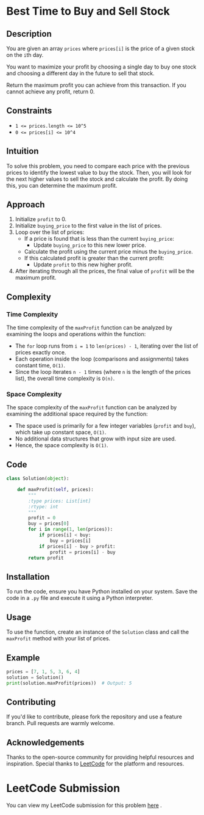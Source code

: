 # Best Time to Buy and Sell Stock

## Description

You are given an array `prices` where `prices[i]` is the price of a given stock on the `i`th day.

You want to maximize your profit by choosing a single day to buy one stock and choosing a different day in the future to sell that stock.

Return the maximum profit you can achieve from this transaction. If you cannot achieve any profit, return 0.

## Constraints

- `1 <= prices.length <= 10^5`
- `0 <= prices[i] <= 10^4`

## Intuition

To solve this problem, you need to compare each price with the previous prices to identify the lowest value to buy the stock. Then, you will look for the next higher values to sell the stock and calculate the profit. By doing this, you can determine the maximum profit.

## Approach

1. Initialize `profit` to 0.
2. Initialize `buying_price` to the first value in the list of prices.
3. Loop over the list of prices:
    - If a price is found that is less than the current `buying_price`:
        - Update `buying_price` to this new lower price.
    - Calculate the profit using the current price minus the `buying_price`.
    - If this calculated profit is greater than the current profit:
        - Update `profit` to this new higher profit.
4. After iterating through all the prices, the final value of `profit` will be the maximum profit.

## Complexity

### Time Complexity

The time complexity of the `maxProfit` function can be analyzed by examining the loops and operations within the function:

- The `for` loop runs from `i = 1` to `len(prices) - 1`, iterating over the list of prices exactly once.
- Each operation inside the loop (comparisons and assignments) takes constant time, `O(1)`.
- Since the loop iterates `n - 1` times (where `n` is the length of the prices list), the overall time complexity is `O(n)`.

### Space Complexity

The space complexity of the `maxProfit` function can be analyzed by examining the additional space required by the function:

- The space used is primarily for a few integer variables (`profit` and `buy`), which take up constant space, `O(1)`.
- No additional data structures that grow with input size are used.
- Hence, the space complexity is `O(1)`.

## Code

```python
class Solution(object):

    def maxProfit(self, prices):
        """
        :type prices: List[int]
        :rtype: int
        """
        profit = 0
        buy = prices[0]
        for i in range(1, len(prices)):            
            if prices[i] < buy:     
                buy = prices[i]
            if prices[i] - buy > profit:
                profit = prices[i] - buy
        return profit
```
## Installation

To run the code, ensure you have Python installed on your system. Save the code in a `.py` file and execute it using a Python interpreter.

## Usage

To use the function, create an instance of the `Solution` class and call the `maxProfit` method with your list of prices.

## Example

```python
prices = [7, 1, 5, 3, 6, 4]
solution = Solution()
print(solution.maxProfit(prices))  # Output: 5
```
## Contributing
If you'd like to contribute, please fork the repository and use a feature branch. Pull requests are warmly welcome.

## Acknowledgements
Thanks to the open-source community for providing helpful resources and inspiration. Special thanks to [LeetCode](https://leetcode.com) for the platform and resources.

# LeetCode Submission
You can view my LeetCode submission for this problem [here](https://leetcode.com/problems/best-time-to-buy-and-sell-stock/solutions/5474986/python-best-time-to-buy-and-sell-stock)
.
